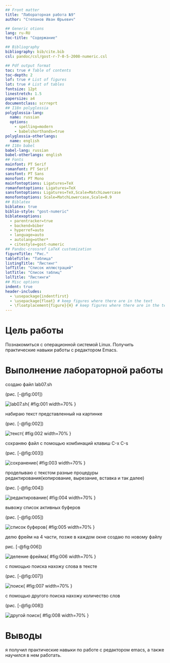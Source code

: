 ```yaml
---
## Front matter
title: "Лабораторная работа №9"
author: "Степанов Иван Юрьевич"

## Generic otions
lang: ru-RU
toc-title: "Содержание"

## Bibliography
bibliography: bib/cite.bib
csl: pandoc/csl/gost-r-7-0-5-2008-numeric.csl

## Pdf output format
toc: true # Table of contents
toc-depth: 2
lof: true # List of figures
lot: true # List of tables
fontsize: 12pt
linestretch: 1.5
papersize: a4
documentclass: scrreprt
## I18n polyglossia
polyglossia-lang:
  name: russian
  options:
	- spelling=modern
	- babelshorthands=true
polyglossia-otherlangs:
  name: english
## I18n babel
babel-lang: russian
babel-otherlangs: english
## Fonts
mainfont: PT Serif
romanfont: PT Serif
sansfont: PT Sans
monofont: PT Mono
mainfontoptions: Ligatures=TeX
romanfontoptions: Ligatures=TeX
sansfontoptions: Ligatures=TeX,Scale=MatchLowercase
monofontoptions: Scale=MatchLowercase,Scale=0.9
## Biblatex
biblatex: true
biblio-style: "gost-numeric"
biblatexoptions:
  - parentracker=true
  - backend=biber
  - hyperref=auto
  - language=auto
  - autolang=other*
  - citestyle=gost-numeric
## Pandoc-crossref LaTeX customization
figureTitle: "Рис."
tableTitle: "Таблица"
listingTitle: "Листинг"
lofTitle: "Список иллюстраций"
lotTitle: "Список таблиц"
lolTitle: "Листинги"
## Misc options
indent: true
header-includes:
  - \usepackage{indentfirst}
  - \usepackage{float} # keep figures where there are in the text
  - \floatplacement{figure}{H} # keep figures where there are in the text
---
```


# Цель работы

Познакомиться с операционной системой Linux. Получить практические навыки работы с редактором Emacs.

# Выполнение лабораторной работы

создаю файл lab07.sh

(рис. [-@fig:001])

![lab07.sh](image/img2.png){ #fig:001 width=70% }

набираю текст представленный на картинке

(рис. [-@fig:002])

![текст](image/img3.png){ #fig:002 width=70% }

сохраняю файл с помощью комбинаций клавиш С-x С-s

(рис. [-@fig:003])

![сохранение](image/img4.png){ #fig:003 width=70% }

проделываю с текстом разные процедуры редактирования(копирование, вырезание, вставка и так далее)

(рис. [-@fig:004])

![редактирование](image/img5.png){ #fig:004 width=70% }

вывожу список активных буферов

(рис. [-@fig:005])

![список буферов](image/img7_1.png){ #fig:005 width=70% }

делю фрейм на 4 части, позже в каждом окне создаю по новому файлу

рис. [-@fig:006])

![деление фрейма](image/img7_2.png){ #fig:006 width=70% }

с помощью поиска нахожу слова в тексте

(рис. [-@fig:007])

![поиск](image/img8.png){ #fig:007 width=70% }

с помощью другого поиска нахожу количество слов

(рис. [-@fig:008])

![другой поиск](image/img9.png){ #fig:008 width=70% }

# Выводы
я получил практические навыки по работе с редактором emacs, а также научился в нем работать.
